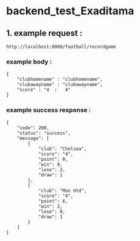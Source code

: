 # backend_test_Exaditama

## 1. example request :
```
http://localhost:8000/football/recordgame
```
### example body :
```
{
	"clubhomename" : "clubhomename",
	"clubawayname" : "clubawayname",
	"score" : "4  :   4"
}
```
### example success response :
```
{
    "code": 200,
    "status": "success",
    "message": [
        {
            "club": "Chelsea",
            "score": "4",
            "point": 0,
            "win": 0,
            "lose": 2,
            "draw": 1
        },
        {
            "club": "Man Utd",
            "score": "4",
            "point": 6,
            "win": 2,
            "lose": 0,
            "draw": 1
        }
    ]
}
```